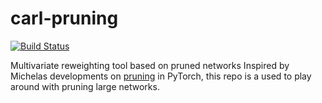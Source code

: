 # carl-pruning
[![Build Status](https://travis-ci.com/leonoravesterbacka/carl-pruning.svg?branch=main)](https://travis-ci.com/leonoravesterbacka/carl-pruning)

Multivariate reweighting tool based on pruned networks 
Inspired by Michelas developments on [pruning](https://pytorch.org/tutorials/intermediate/pruning_tutorial.html) in PyTorch, this repo is a used to play around with pruning large networks.
